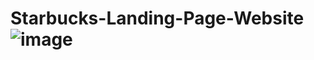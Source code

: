 # Starbucks-Landing-Page-Website![image](https://user-images.githubusercontent.com/93832227/179732896-0c7cba17-f277-4467-aa6d-99a58143f030.png)
